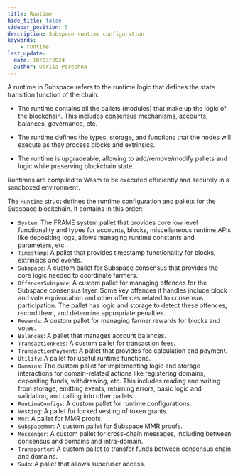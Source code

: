 ```yaml
---
title: Runtime
hide_title: false
sidebar_position: 5
description: Subspace runtime configuration
keywords:
    - runtime
last_update:
  date: 10/03/2024
  author: Dariia Porechna
---
```

A runtime in Subspace refers to the runtime logic that defines the state transition function of the chain.

- The runtime contains all the pallets (modules) that make up the logic of the blockchain. This includes consensus mechanisms, accounts, balances, governance, etc.

- The runtime defines the types, storage, and functions that the nodes will execute as they process blocks and extrinsics.

- The runtime is upgradeable, allowing to add/remove/modify pallets and logic while preserving blockchain state.

Runtimes are compiled to Wasm to be executed efficiently and securely in a sandboxed environment.

The `Runtime` struct defines the runtime configuration and pallets for the Subspace blockchain. It contains in this order:
- `System`: The FRAME system pallet that provides core low level functionality and types for accounts, blocks, miscellaneous runtime APIs like depositing logs, allows managing runtime constants and parameters, etc.
- `Timestamp`: A pallet that provides timestamp functionality for blocks, extrinsics and events.
- `Subspace`: A custom pallet for Subspace consensus that provides the core logic needed to coordinate farmers.
- `OffencesSubspace`: A custom pallet for managing offences for the Subspace consensus layer. Some key offences it handles include block and vote equivocation and other offences related to consensus participation. The pallet has logic and storage to detect these offences, record them, and determine appropriate penalties.
- `Rewards`: A custom pallet for managing farmer rewards for blocks and votes.
- `Balances`: A pallet that manages account balances.
- `TransactionFees`: A custom pallet for transaction fees.
- `TransactionPayment`: A pallet that provides fee calculation and payment.
- `Utility`: A pallet for useful runtime functions.
- `Domains`: The custom pallet for implementing logic and storage interactions for domain-related actions like registering domains, depositing funds, withdrawing, etc. This includes reading and writing from storage, emitting events, returning errors, basic logic and validation, and calling into other pallets.
- `RuntimeConfigs`: A custom pallet for runtime configurations.
- `Vesting`: A pallet for locked vesting of token grants.
- `Mmr`: A pallet for MMR proofs.
- `SubspaceMmr`: A custom pallet for Subspace MMR proofs.
- `Messenger`: A custom pallet for cross-chain messages, including between consensus and domains and intra-domain.
- `Transporter`: A custom pallet to transfer funds between consensus chain and domains.
- `Sudo`: A pallet that allows superuser access.

